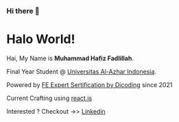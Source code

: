 ### Hi there 👋

<!--
**hfsmhmmd/hfsmhmmd** is a ✨ _special_ ✨ repository because its `README.md` (this file) appears on your GitHub profile.

Here are some ideas to get you started:

- 🔭 I’m currently working on ...
- 🌱 I’m currently learning ...
- 👯 I’m looking to collaborate on ...
- 🤔 I’m looking for help with ...
- 💬 Ask me about ...
- 📫 How to reach me: ...
- 😄 Pronouns: ...
- ⚡ Fun fact: ...
-->
# Halo World! 

Hai, My Name is **Muhammad Hafiz Fadlillah**.

Final Year Student @ [Universitas Al-Azhar Indonesia](https://www.uai.ac.id/).

Powered by [FE Expert Sertification by Dicoding](https://www.dicoding.com/certificates/72ZDE6Y16PYW) since 2021

Current Crafting using [react.js](https://reactjs.org/) 

Interested ? Checkout ->> [Linkedin](https://www.linkedin.com/in/muhammad-hafiz-095417202//)
